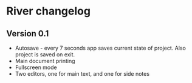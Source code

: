 # River changelog

## Version 0.1
- Autosave - every 7 seconds app saves current state of project. Also project is saved on exit.
- Main document printing
- Fullscreen mode
- Two editors, one for main text, and one for side notes